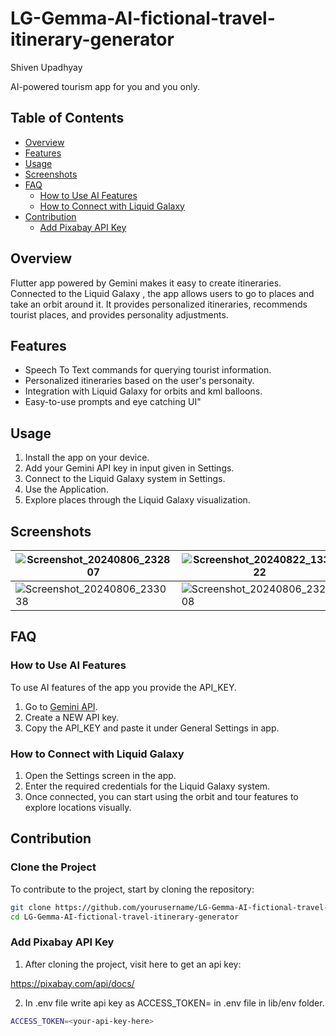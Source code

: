 # LG-Gemma-AI-fictional-travel-itinerary-generator
Shiven Upadhyay

AI-powered tourism app for you and you only.

## Table of Contents

- [Overview](#overview)
- [Features](#features)
- [Usage](#usage)
- [Screenshots](#screenshots)
- [FAQ](#faq)
  - [How to Use AI Features](#how-to-use-ai-features)
  - [How to Connect with Liquid Galaxy](#how-to-connect-with-liquid-galaxy)
- [Contribution](#contribution)
  - [Add Pixabay API Key](#add-pixabay-api-key)

## Overview

Flutter app powered by Gemini makes it easy to create itineraries. Connected to the Liquid Galaxy , the app allows users to go to places and take an orbit around it. It provides personalized itineraries, recommends tourist places, and provides personality adjustments.

## Features

- Speech To Text commands for querying tourist information.
- Personalized itineraries based on the user's personaity.
- Integration with Liquid Galaxy for orbits and kml balloons.
- Easy-to-use prompts and eye catching UI"

## Usage

1. Install the app on your device.
2. Add your Gemini API key in input given in Settings.
3. Connect to the Liquid Galaxy system in Settings.
4. Use the Application.
5. Explore places through the Liquid Galaxy visualization.

## Screenshots

| ![Screenshot_20240806_232807](https://github.com/user-attachments/assets/a4088838-6d0a-4891-8973-b3cfbd809c0b) |![Screenshot_20240822_133622](https://github.com/user-attachments/assets/e5ae650a-db91-4627-a85d-e189b20222fe) | ![Screenshot_20240806_232659](https://github.com/user-attachments/assets/d4282262-8768-46c6-b245-e34ffe6ad113)|
| ---- | ---- | ---- | 
|![Screenshot_20240806_233038](https://github.com/user-attachments/assets/e9397b1f-f7c9-40a3-b276-9f5476efc4a2)|![Screenshot_20240806_232908](https://github.com/user-attachments/assets/c8a39b95-572a-4d27-9367-a0a7391a65da) |![Screenshot_20240806_232831](https://github.com/user-attachments/assets/f5f3f680-571a-4062-a238-99709a9453ed)|

## FAQ

### How to Use AI Features
To use AI features of the app you provide the API_KEY.

1. Go to [Gemini API](https://aistudio.google.com/app/apikey).
2. Create a NEW API key.
3. Copy the API_KEY and paste it under General Settings in app.

### How to Connect with Liquid Galaxy

1. Open the Settings screen in the app.
2. Enter the required credentials for the Liquid Galaxy system.
3. Once connected, you can start using the orbit and tour features to explore locations visually.

## Contribution

### Clone the Project

To contribute to the project, start by cloning the repository:
```bash
git clone https://github.com/yourusername/LG-Gemma-AI-fictional-travel-itinerary-generator.git
cd LG-Gemma-AI-fictional-travel-itinerary-generator
```

### Add Pixabay API Key
1. After cloning the project, visit here to get an api key:

https://pixabay.com/api/docs/

2. In .env file write api key as ACCESS_TOKEN=<your-api-key-here> in .env file in lib/env folder.
   
```bash
ACCESS_TOKEN=<your-api-key-here>
```
